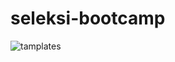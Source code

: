 # seleksi-bootcamp

![tamplates](https://user-images.githubusercontent.com/48621247/57178705-da6d6000-6e9e-11e9-92ed-ba8a25bdc6b5.JPG)
